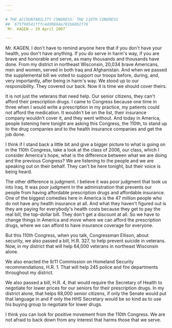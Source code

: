 ```yaml
---
---

# THE ACCOUNTABILITY CONGRESS: THE 110TH CONGRESS
## `675f98541fffc4dd0884a701b68b1f76`
`Mr. KAGEN — 19 April 2007`

---
```



Mr. KAGEN. I don't have to remind anyone here that if you don't have 
your health, you don't have anything. If you do serve in harm's way, if 
you are brave and honorable and serve, as many thousands and thousands 
have done. From my district in northeast Wisconsin, 20,034 brave 
Americans, men and women, served in both Iraq and Afghanistan. And when 
we passed the supplemental bill we voted to support our troops before, 
during, and, very importantly, after being in harm's way. We stood up 
to our responsibility. They covered our back. Now it is time we should 
cover theirs.

It is not just the veterans that need help. Our senior citizens, they 
can't afford their prescription drugs. I came to Congress because one 
time in three when I would write a prescription in my practice, my 
patients could not afford the medication. It wouldn't be on the list, 
their insurance company wouldn't cover it, and they went without. And 
today in America, people listening here tonight are asking this 
Congress, the 110th, to stand up to the drug companies and to the 
health insurance companies and get the job done.

I think if I stand back a little bit and give a bigger picture to 
what is going on in the 110th Congress, take a look at the class of 
2006, our class, which I consider America's hope, what is the 
difference between what we are doing and the previous Congress? We are 
listening to the people and we are speaking out on their behalf. They 
can't be here tonight, but their voice is being heard.

The other difference is judgment. I believe it was poor judgment that 
took us into Iraq. It was poor judgment in the administration that 
prevents our people from having affordable prescription drugs and 
affordable insurance. One of the biggest comedies here in America is 
the 47 million people who do not have any health insurance at all. And 
what they haven't figured out is they are paying for everybody's health 
costs because they get to pay the real bill, the top-dollar bill. They 
don't get a discount at all. So we have to change things in America and 
move where we can afford the prescription drugs, where we can afford to 
have insurance coverage for everyone.

But this 110th Congress, when you talk, Congressman Ellison, about 
security, we also passed a bill, H.R. 327, to help prevent suicide in 
veterans. Now, in my district that will help 64,000 veterans in 
northeast Wisconsin alone.

We also enacted the 9/11 Commission on Homeland Security 
recommendations, H.R. 1. That will help 245 police and fire departments 
throughout my district.

We also passed a bill, H.R. 4, that would require the Secretary of 
Health to negotiate for lower prices for our seniors for their 
prescription drugs. In my district alone, that helps 68,000 senior 
citizens, if only the Senate would put that language in and if only the 
HHS Secretary would be so kind as to use his buying group to negotiate 
for lower drugs.

I think you can look for positive movement from the 110th Congress. 
We are not afraid to back down from any interest that harms those that 
we serve.